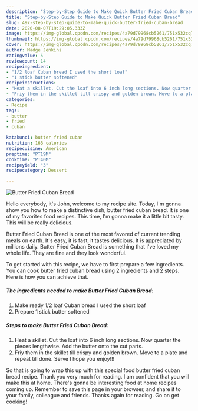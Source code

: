 ```yaml
---
description: "Step-by-Step Guide to Make Quick Butter Fried Cuban Bread"
title: "Step-by-Step Guide to Make Quick Butter Fried Cuban Bread"
slug: 497-step-by-step-guide-to-make-quick-butter-fried-cuban-bread
date: 2020-08-07T19:29:05.333Z
image: https://img-global.cpcdn.com/recipes/4a79d79968cb5261/751x532cq70/butter-fried-cuban-bread-recipe-main-photo.jpg
thumbnail: https://img-global.cpcdn.com/recipes/4a79d79968cb5261/751x532cq70/butter-fried-cuban-bread-recipe-main-photo.jpg
cover: https://img-global.cpcdn.com/recipes/4a79d79968cb5261/751x532cq70/butter-fried-cuban-bread-recipe-main-photo.jpg
author: Madge Jenkins
ratingvalue: 5
reviewcount: 14
recipeingredient:
- "1/2 loaf Cuban bread I used the short loaf"
- "1 stick butter softened"
recipeinstructions:
- "Heat a skillet. Cut the loaf into 6 inch long sections. Now quarter the pieces lengthwise. Add the butter onto the cut parts."
- "Friy them in the skillet till crispy and golden brown. Move to a plate and repeat till done. Serve I hope you enjoy!!!"
categories:
- Recipe
tags:
- butter
- fried
- cuban

katakunci: butter fried cuban 
nutrition: 168 calories
recipecuisine: American
preptime: "PT19M"
cooktime: "PT40M"
recipeyield: "3"
recipecategory: Dessert

---
```



![Butter Fried Cuban Bread](https://img-global.cpcdn.com/recipes/4a79d79968cb5261/751x532cq70/butter-fried-cuban-bread-recipe-main-photo.jpg)

Hello everybody, it's John, welcome to my recipe site. Today, I'm gonna show you how to make a distinctive dish, butter fried cuban bread. It is one of my favorites food recipes. This time, I'm gonna make it a little bit tasty. This will be really delicious.



Butter Fried Cuban Bread is one of the most favored of current trending meals on earth. It's easy, it is fast, it tastes delicious. It is appreciated by millions daily. Butter Fried Cuban Bread is something that I've loved my whole life. They are fine and they look wonderful.


To get started with this recipe, we have to first prepare a few ingredients. You can cook butter fried cuban bread using 2 ingredients and 2 steps. Here is how you can achieve that.

##### The ingredients needed to make Butter Fried Cuban Bread:

1. Make ready 1/2 loaf Cuban bread I used the short loaf
1. Prepare 1 stick butter softened




##### Steps to make Butter Fried Cuban Bread:

1. Heat a skillet. Cut the loaf into 6 inch long sections. Now quarter the pieces lengthwise. Add the butter onto the cut parts.
1. Friy them in the skillet till crispy and golden brown. Move to a plate and repeat till done. Serve I hope you enjoy!!!




So that is going to wrap this up with this special food butter fried cuban bread recipe. Thank you very much for reading. I am confident that you will make this at home. There's gonna be interesting food at home recipes coming up. Remember to save this page in your browser, and share it to your family, colleague and friends. Thanks again for reading. Go on get cooking!
